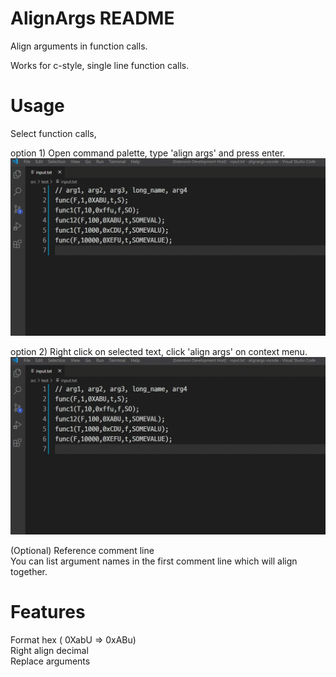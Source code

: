 # AlignArgs README

Align arguments in function calls.

Works for c-style, single line function calls.  


# Usage

Select function calls, 

option 1) Open command palette, type 'align args' and press enter.
![Demo](./images/commandpalette.gif?raw=true)


option 2) Right click on selected text, click 'align args' on context menu.
![Demo](./images/contextmenu.gif?raw=true)


(Optional) Reference comment line   
You can list argument names in the first comment line which will align together.

# Features
Format hex ( 0XabU => 0xABu)  
Right align decimal  
Replace arguments 
